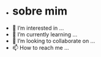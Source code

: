 - # sobre mim 
- 👀 I’m interested in ...
- 🌱 I’m currently learning ...
- 💞️ I’m looking to collaborate on ...
- 📫 How to reach me ...

<!---
loeldlaka/loeldlaka is a ✨ special ✨ repository because its `README.md` (this file) appears on your GitHub profile.
You can click the Preview link to take a look at your changes.
--->
